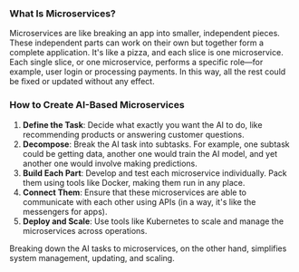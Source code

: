 ### What Is Microservices?

Microservices are like breaking an app into smaller, independent pieces. These independent parts can work on their own but together form a complete application. It's like a pizza, and each slice is one microservice. Each single slice, or one microservice, performs a specific role—for example, user login or processing payments. In this way, all the rest could be fixed or updated without any effect.

### How to Create AI-Based Microservices

1. **Define the Task**: Decide what exactly you want the AI to do, like recommending products or answering customer questions.
2. **Decompose**: Break the AI task into subtasks. For example, one subtask could be getting data, another one would train the AI model, and yet another one would involve making predictions.
3. **Build Each Part**: Develop and test each microservice individually. Pack them using tools like Docker, making them run in any place.
4. **Connect Them**: Ensure that these microservices are able to communicate with each other using APIs (in a way, it's like the messengers for apps).
5. **Deploy and Scale**: Use tools like Kubernetes to scale and manage the microservices across operations.

Breaking down the AI tasks to microservices, on the other hand, simplifies system management, updating, and scaling.
